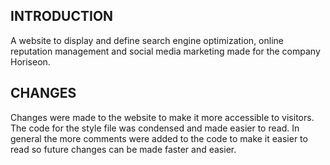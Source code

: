 INTRODUCTION
------------
A website to display and define search engine optimization, online reputation management and social media marketing made for the company Horiseon.

CHANGES
--------
Changes were made to the website to make it more accessible to visitors. The code for the style file was condensed and made easier to read. In general the more comments were added to the code to make it easier to read so future changes can be made faster and easier.
